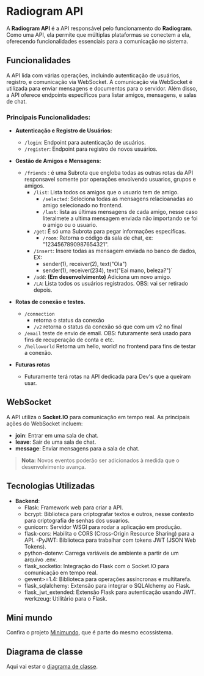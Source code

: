 # Radiogram API

A **Radiogram API** é a API responsável pelo funcionamento do **Radiogram**. Como uma API, ela permite que múltiplas plataformas se conectem a ela, oferecendo funcionalidades essenciais para a comunicação no sistema.

## Funcionalidades

A API lida com várias operações, incluindo autenticação de usuários, registro, e comunicação via WebSocket. A comunicação via WebSocket é utilizada para enviar mensagens e documentos para o servidor. Além disso, a API oferece endpoints específicos para listar amigos, mensagens, e salas de chat.

### Principais Funcionalidades:

- **Autenticação e Registro de Usuários:**
    - `/login`: Endpoint para autenticação de usuários.
    - `/register`: Endpoint para registro de novos usuários.

- **Gestão de Amigos e Mensagens:**
    - `/friends` : é uma Subrota que engloba todas as outras rotas da API responsavel somente por operações envolvendo usuarios, grupos e amigos.
        - `/list`: Lista todos os amigos que o usuario tem de amigo.
            - `/selected`: Seleciona todas as mensagens relacioanadas ao amigo selecionado no frontend.
            - `/last`: lista as últimas mensagens de cada amigo, nesse caso literalmete a ultima mensagem enviada não importando se foi o amigo ou o usuario.
        - `/get`: É só uma Subrota para pegar informações especificas.
            - `/room`: Retorna o código da sala de chat, ex: "1234567890987654321".
        - `/insert`: Insere todas as mensagem enviada no banco de dados, EX: 
            - sender(1), receiver(2), text("Ola") 
            - sender(1), receiver(234), text("Eai mano, beleza?")`
        - `/add`: **(Em desenvolvimento)** Adiciona um novo amigo.
        - `/LA`: Lista todos os usuários registrados. OBS: vai ser retirado depois.

- **Rotas de conexão e testes.**
    - `/connection`
        - retorna o status da conexão
        - `/v2` retorna o status da conexão só que com um v2 no final
    - `/email`
        teste de envio de email. OBS: futuramente será usado para fins de recuperação de conta e etc.
    - `/helloworld`
        Retorna um hello, world! no frontend para fins de testar a conexão.

- **Futuras rotas**
    - Futuramente terá rotas na API dedicada para Dev's que a queiram usar.

## WebSocket

A API utiliza o **Socket.IO** para comunicação em tempo real. As principais ações do WebSocket incluem:

- **join**: Entrar em uma sala de chat.
- **leave**: Sair de uma sala de chat.
- **message**: Enviar mensagens para a sala de chat.

> **Nota:** Novos eventos poderão ser adicionados à medida que o desenvolvimento avança.

## Tecnologias Utilizadas

- **Backend**:
    - Flask: Framework web para criar a API.
    - bcrypt: Biblioteca para criptografar textos e outros, nesse contexto para criptografia de senhas dos usuarios.
    - gunicorn: Servidor WSGI para rodar a aplicação em produção.
    - flask-cors: Habilita o CORS (Cross-Origin Resource Sharing) para a API.
    -PyJWT: Biblioteca para trabalhar com tokens JWT (JSON Web Tokens).
    - python-dotenv: Carrega variáveis de ambiente a partir de um arquivo .env.
    - flask_socketio: Integração do Flask com o Socket.IO para comunicação em tempo real.
    - gevent>=1.4: Biblioteca para operações assíncronas e multitarefa.
    - flask_sqlalchemy: Extensão para integrar o SQLAlchemy ao Flask.
    - flask_jwt_extended: Extensão Flask para autenticação usando JWT.
    werkzeug: Utilitário para o Flask.

<!-- ## Como Contribuir

Se você deseja contribuir para o projeto, fique à vontade para fazer um fork e enviar pull requests. Qualquer contribuição será muito bem-vinda! -->

## Mini mundo

Confira o projeto [Minimundo](https://github.com/Matheus07B/Radiogram.api/docs/mini-mundo/README.md), que é parte do mesmo ecossistema.

## Diagrama de classe

Aqui vai estar o [diagrama de classe](https://github.com/Matheus07B/Radiogram.api/docs/diagrama-de-classes/README.md).
